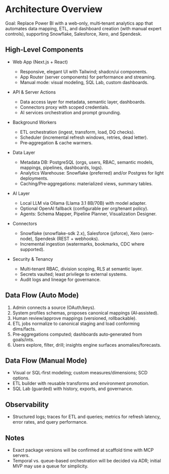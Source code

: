 # Architecture Overview

Goal: Replace Power BI with a web‑only, multi‑tenant analytics app that automates data mapping, ETL, and dashboard creation (with manual expert controls), supporting Snowflake, Salesforce, Xero, and Spendesk.

## High‑Level Components

- Web App (Next.js + React)
  - Responsive, elegant UI with Tailwind; shadcn/ui components.
  - App Router (server components) for performance and streaming.
  - Manual mode: visual modeling, SQL Lab, custom dashboards.

- API & Server Actions
  - Data access layer for metadata, semantic layer, dashboards.
  - Connectors proxy with scoped credentials.
  - AI services orchestration and prompt grounding.

- Background Workers
  - ETL orchestration (ingest, transform, load, DQ checks).
  - Scheduler (incremental refresh windows, retries, dead letter).
  - Pre‑aggregation & cache warmers.

- Data Layer
  - Metadata DB: PostgreSQL (orgs, users, RBAC, semantic models, mappings, pipelines, dashboards, logs).
  - Analytics Warehouse: Snowflake (preferred) and/or Postgres for light deployments.
  - Caching/Pre‑aggregations: materialized views, summary tables.

- AI Layer
  - Local LLM via Ollama (Llama 3.1 8B/70B) with model adapter.
  - Optional OpenAI fallback (configurable per org/tenant policy).
  - Agents: Schema Mapper, Pipeline Planner, Visualization Designer.

- Connectors
  - Snowflake (snowflake-sdk 2.x), Salesforce (jsforce), Xero (xero-node), Spendesk (REST + webhooks).
  - Incremental ingestion (watermarks, bookmarks, CDC where supported).

- Security & Tenancy
  - Multi‑tenant RBAC, division scoping, RLS at semantic layer.
  - Secrets vaulted; least privilege to external systems.
  - Audit logs and lineage for governance.

## Data Flow (Auto Mode)

1) Admin connects a source (OAuth/keys).
2) System profiles schemas, proposes canonical mappings (AI‑assisted).
3) Human review/approve mappings (versioned, rollbackable).
4) ETL jobs normalize to canonical staging and load conforming dims/facts.
5) Pre‑aggregations computed; dashboards auto‑generated from goals/ints.
6) Users explore, filter, drill; insights engine surfaces anomalies/forecasts.

## Data Flow (Manual Mode)

- Visual or SQL‑first modeling; custom measures/dimensions; SCD options.
- ETL builder with reusable transforms and environment promotion.
- SQL Lab (guarded) with history, exports, and governance.

## Observability

- Structured logs; traces for ETL and queries; metrics for refresh latency, error rates, and query performance.

## Notes

- Exact package versions will be confirmed at scaffold time with MCP servers.
- Temporal vs. queue-based orchestration will be decided via ADR; initial MVP may use a queue for simplicity.

